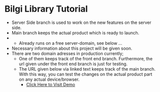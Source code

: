 # Bilgi Library Tutorial

- Server Side branch is used to work on the new features on the server side.
- Main branch keeps the actual product which is ready to launch.
- - Already runs on a free server-domain, see below ...
- Necessary information about this project will be given soon.
- There are two domain adresses in production currently;
  - One of them keeps track of the front end branch. Furthermore, the url given under the front end branch is just for testing.
  - The URL given below via linked text keeps track of the main branch. With this way, you can test the changes on the actual product part on any actual device/browser.
    - [Click Here to Visit Demo](https://bilgi-library-tutorial.cyclic.app)
